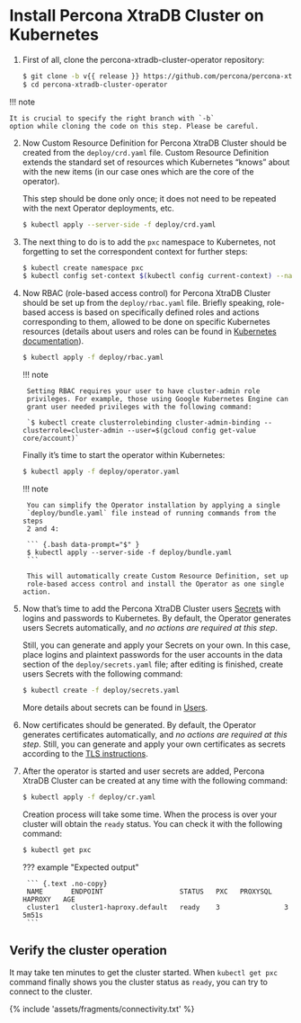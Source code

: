 # Install Percona XtraDB Cluster on Kubernetes

1. First of all, clone the percona-xtradb-cluster-operator repository:

    ``` {.bash data-prompt="$" }
    $ git clone -b v{{ release }} https://github.com/percona/percona-xtradb-cluster-operator
    $ cd percona-xtradb-cluster-operator
    ```

!!! note

    It is crucial to specify the right branch with `-b`
    option while cloning the code on this step. Please be careful.

2. Now Custom Resource Definition for Percona XtraDB Cluster should be created
    from the `deploy/crd.yaml` file. Custom Resource Definition extends the
    standard set of resources which Kubernetes “knows” about with the new
    items (in our case ones which are the core of the operator).

    This step should be done only once; it does not need to be repeated
    with the next Operator deployments, etc.

    ``` {.bash data-prompt="$" }
    $ kubectl apply --server-side -f deploy/crd.yaml
    ```

3. The next thing to do is to add the `pxc` namespace to Kubernetes,
    not forgetting to set the correspondent context for further steps:

    ``` {.bash data-prompt="$" }
    $ kubectl create namespace pxc
    $ kubectl config set-context $(kubectl config current-context) --namespace=pxc
    ```

4. Now RBAC (role-based access control) for Percona XtraDB Cluster should be set
    up from the `deploy/rbac.yaml` file. Briefly speaking, role-based access is
    based on specifically defined roles and actions corresponding to
    them, allowed to be done on specific Kubernetes resources (details
    about users and roles can be found in [Kubernetes documentation](https://kubernetes.io/docs/reference/access-authn-authz/rbac/#default-roles-and-role-bindings)).

    ``` {.bash data-prompt="$" }
    $ kubectl apply -f deploy/rbac.yaml
    ```

    !!! note

        Setting RBAC requires your user to have cluster-admin role
        privileges. For example, those using Google Kubernetes Engine can
        grant user needed privileges with the following command:

        `$ kubectl create clusterrolebinding cluster-admin-binding --clusterrole=cluster-admin --user=$(gcloud config get-value core/account)`

    Finally it’s time to start the operator within Kubernetes:

    ``` {.bash data-prompt="$" }
    $ kubectl apply -f deploy/operator.yaml
    ```

    !!! note

        You can simplify the Operator installation by applying a single
        `deploy/bundle.yaml` file instead of running commands from the steps
        2 and 4:
        
        ``` {.bash data-prompt="$" }
        $ kubectl apply --server-side -f deploy/bundle.yaml
        ```
        
        This will automatically create Custom Resource Definition, set up
        role-based access control and install the Operator as one single action.

5. Now that’s time to add the Percona XtraDB Cluster users [Secrets](https://kubernetes.io/docs/concepts/configuration/secret/)
    with logins and passwords to Kubernetes. By default, the Operator generates
    users Secrets automatically, and *no actions are required at this step*.
    
    Still, you can generate and apply your Secrets on your own. In this case,
    place logins and plaintext passwords for the user accounts in the data
    section of the `deploy/secrets.yaml` file; after editing is finished, create
    users Secrets with the following command:

    ``` {.bash data-prompt="$" }
    $ kubectl create -f deploy/secrets.yaml
    ```

    More details about secrets can be found in [Users](users.md#users).

6. Now certificates should be generated. By default, the Operator generates
    certificates automatically, and *no actions are required at this step*.
    Still, you can generate and apply your own certificates as secrets according
    to the [TLS instructions](TLS.md#tls).

7. After the operator is started and user secrets are added, Percona
    XtraDB Cluster can be created at any time with the following command:

    ``` {.bash data-prompt="$" }
    $ kubectl apply -f deploy/cr.yaml
    ```

    Creation process will take some time. When the process is over your
    cluster will obtain the `ready` status. You can check it with the following
    command:

    ``` {.bash data-prompt="$" }
    $ kubectl get pxc
    ```

    ??? example "Expected output"

        ``` {.text .no-copy}
        NAME       ENDPOINT                   STATUS   PXC   PROXYSQL   HAPROXY   AGE
        cluster1   cluster1-haproxy.default   ready    3                3         5m51s
        ```

## Verify the cluster operation

It may take ten minutes to get the cluster started. When `kubectl get pxc`
command finally shows you the cluster status as `ready`, you can try to connect
to the cluster.

{% include 'assets/fragments/connectivity.txt' %}

